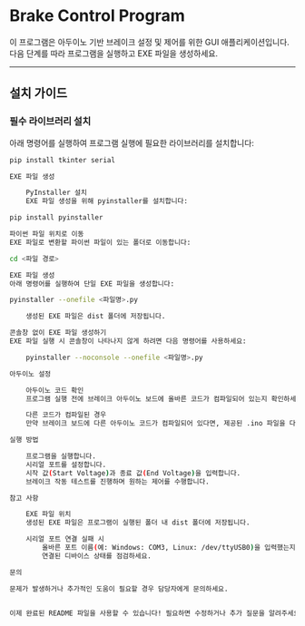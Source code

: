 # Brake Control Program

이 프로그램은 아두이노 기반 브레이크 설정 및 제어를 위한 GUI 애플리케이션입니다.  
다음 단계를 따라 프로그램을 실행하고 EXE 파일을 생성하세요.

---

## 설치 가이드

### 필수 라이브러리 설치
아래 명령어를 실행하여 프로그램 실행에 필요한 라이브러리를 설치합니다:

```bash
pip install tkinter serial

EXE 파일 생성

    PyInstaller 설치
    EXE 파일 생성을 위해 pyinstaller를 설치합니다:

pip install pyinstaller

파이썬 파일 위치로 이동
EXE 파일로 변환할 파이썬 파일이 있는 폴더로 이동합니다:

cd <파일 경로>

EXE 파일 생성
아래 명령어를 실행하여 단일 EXE 파일을 생성합니다:

pyinstaller --onefile <파일명>.py

    생성된 EXE 파일은 dist 폴더에 저장됩니다.

콘솔창 없이 EXE 파일 생성하기
EXE 파일 실행 시 콘솔창이 나타나지 않게 하려면 다음 명령어를 사용하세요:

    pyinstaller --noconsole --onefile <파일명>.py

아두이노 설정

    아두이노 코드 확인
    프로그램 실행 전에 브레이크 아두이노 보드에 올바른 코드가 컴파일되어 있는지 확인하세요.

    다른 코드가 컴파일된 경우
    만약 브레이크 보드에 다른 아두이노 코드가 컴파일되어 있다면, 제공된 .ino 파일을 다운로드하여 컴파일한 후 실행하세요.

실행 방법

    프로그램을 실행합니다.
    시리얼 포트를 설정합니다.
    시작 값(Start Voltage)과 종료 값(End Voltage)을 입력합니다.
    브레이크 작동 테스트를 진행하며 원하는 제어를 수행합니다.

참고 사항

    EXE 파일 위치
    생성된 EXE 파일은 프로그램이 실행된 폴더 내 dist 폴더에 저장됩니다.

    시리얼 포트 연결 실패 시
        올바른 포트 이름(예: Windows: COM3, Linux: /dev/ttyUSB0)을 입력했는지 확인하세요.
        연결된 디바이스 상태를 점검하세요.

문의

문제가 발생하거나 추가적인 도움이 필요할 경우 담당자에게 문의하세요.


이제 완료된 README 파일을 사용할 수 있습니다! 필요하면 수정하거나 추가 질문을 알려주세요. 😊


